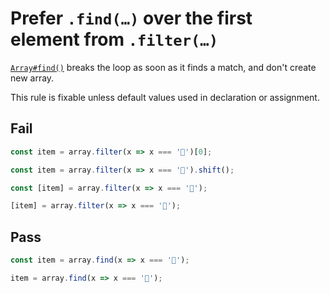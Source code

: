 # Prefer `.find(…)` over the first element from `.filter(…)`

[`Array#find()`](https://developer.mozilla.org/en-US/docs/Web/JavaScript/Reference/Global_Objects/Array/find) breaks the loop as soon as it finds a match, and don't create new array.

This rule is fixable unless default values used in declaration or assignment.

## Fail

```js
const item = array.filter(x => x === '🦄')[0];
```

```js
const item = array.filter(x => x === '🦄').shift();
```

```js
const [item] = array.filter(x => x === '🦄');
```

```js
[item] = array.filter(x => x === '🦄');
```

## Pass

```js
const item = array.find(x => x === '🦄');
```

```js
item = array.find(x => x === '🦄');
```
